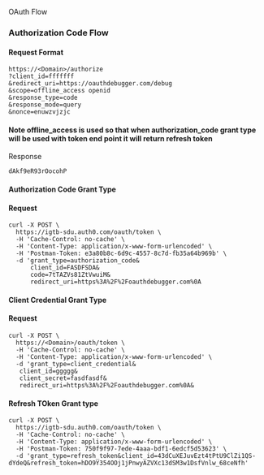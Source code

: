OAuth Flow

### Authorization Code Flow

#### Request Format
```
https://<Domain>/authorize
?client_id=fffffff
&redirect_uri=https://oauthdebugger.com/debug
&scope=offline_access openid
&response_type=code
&response_mode=query
&nonce=enuwzvjzjc
```

#### Note  offline_access is used so that when authorization_code grant type will be used with token end point it will return refresh token

Response
```
dAkf9eR93rOocohP
```

#### Authorization Code Grant Type

#### Request
```
curl -X POST \
  https://igtb-sdu.auth0.com/oauth/token \
  -H 'Cache-Control: no-cache' \
  -H 'Content-Type: application/x-www-form-urlencoded' \
  -H 'Postman-Token: e3a80b8c-6d9c-4557-8c7d-fb35a64b969b' \
  -d 'grant_type=authorization_code&
      client_id=FASDFSDA&
      code=7tTAZVs81ZtVwuiM&
      redirect_uri=https%3A%2F%2Foauthdebugger.com%0A      
```


#### Client Credential Grant Type

#### Request
```
curl -X POST \
  https://<Domain>/oauth/token \
  -H 'Cache-Control: no-cache' \
  -H 'Content-Type: application/x-www-form-urlencoded' \  
  -d 'grant_type=client_credential&
   client_id=ggggg&
   client_secret=fasdfasdf&
   redirect_uri=https%3A%2F%2Foauthdebugger.com%0A&   
```



#### Refresh TOken Grant type

```
curl -X POST \
  https://igtb-sdu.auth0.com/oauth/token \
  -H 'Cache-Control: no-cache' \
  -H 'Content-Type: application/x-www-form-urlencoded' \
  -H 'Postman-Token: 750f9f97-7ede-4aaa-bdf1-6edcf5d53623' \
  -d 'grant_type=refresh_token&client_id=43dCuXEJuvEzt4tPtU9ClZi1QS-dYdeQ&refresh_token=hDO9Y354OOj1jPnwyAZVXc13dSM3w1DsfVnlw_68ceNfh'
```  
